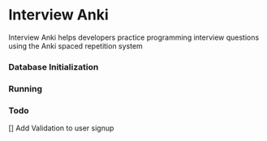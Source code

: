 # Interview Anki

Interview Anki helps developers practice programming interview questions using the Anki spaced repetition system

### Database Initialization

### Running

### Todo

[] Add Validation to user signup
